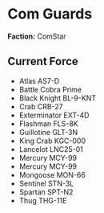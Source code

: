 # Com Guards
**Faction:** ComStar
## Current Force
- Atlas AS7-D
- Battle Cobra Prime
- Black Knight BL-9-KNT
- Crab CRB-27
- Exterminator EXT-4D
- Flashman FLS-8K
- Guillotine GLT-3N
- King Crab KGC-000
- Lancelot LNC25-01
- Mercury MCY-99
- Mercury MCY-99
- Mongoose MON-66
- Sentinel STN-3L
- Spartan SPT-N2
- Thug THG-11E
